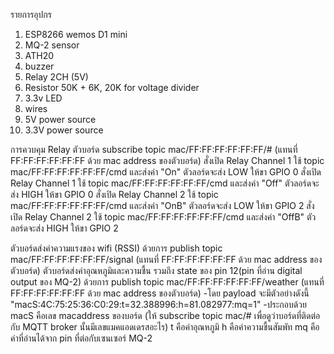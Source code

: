 รายการอุปกร
1. ESP8266 wemos D1 mini
2. MQ-2 sensor
3. ATH20
4. buzzer
5. Relay 2CH (5V)
6. Resistor 50K + 6K, 20K for voltage divider
7. 3.3v LED
8. wires
9. 5V power source
10. 3.3V power source

การควบคุม Relay
ตัวบอร์ด subscribe topic mac/FF:FF:FF:FF:FF:FF/# (แทนที่ FF:FF:FF:FF:FF:FF ด้วย mac address ของตัวบอร์ด)
สั่งเปิด Relay Channel 1 ใช้ topic mac/FF:FF:FF:FF:FF:FF/cmd และส่งค่า "On" ตัวลอร์ดจะส่ง LOW ให้ขา GPIO 0
สั่งเปิด Relay Channel 1 ใช้ topic mac/FF:FF:FF:FF:FF:FF/cmd และส่งค่า "Off" ตัวลอร์ดจะส่ง HIGH ให้ขา GPIO 0
สั่งเปิด Relay Channel 2 ใช้ topic mac/FF:FF:FF:FF:FF:FF/cmd และส่งค่า "OnB" ตัวลอร์ดจะส่ง LOW ให้ขา GPIO 2
สั่งเปิด Relay Channel 2 ใช้ topic mac/FF:FF:FF:FF:FF:FF/cmd และส่งค่า "OffB" ตัวลอร์ดจะส่ง HIGH ให้ขา GPIO 2

ตัวบอร์ดส่งค่าความแรงของ wifi (RSSI) ด้วยการ publish topic mac/FF:FF:FF:FF:FF:FF/signal (แทนที่ FF:FF:FF:FF:FF:FF ด้วย mac address ของตัวบอร์ด)
ตัวบอร์ดส่งค่าอุณหภูมิและความชื้น รวมถึง state ของ pin 12(pin ที่อ่าน digital output ของ MQ-2) ด้วยการ publish topic mac/FF:FF:FF:FF:FF:FF/weather (แทนที่ FF:FF:FF:FF:FF:FF ด้วย mac address ของตัวบอร์ด)
-โดย payload จะมีตัวอย่างดังนี้ "macS:4C:75:25:36:C0:29:t=32.388996:h=81.082977:mq=1" 
-ประกอบด้วย
  macS คือเลข macaddress ของบอร์ด (ให้ subscribe topic mac/# เพื่อดูว่าบอร์ดที่ติดต่อกับ MQTT broker นั้นมีเลขแมคแอดเดรสอะไร)
  t คือค่าอุณหภูมิ
  h คือค่าความชื้นสัมพัท
  mq คือค่าที่อ่านได้จาก pin ที่ต่อกับเซนเซอร์ MQ-2
